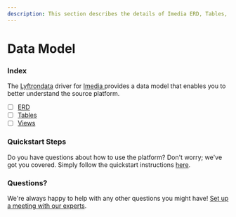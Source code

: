 ```yaml
---
description: This section describes the details of Imedia ERD, Tables, and Views.
---
```


# Data Model

### Index

The  [Lyftrondata](https://www.lyftrondata.com/) driver for [Imedia](https://www.lyftrondata.com/integration/imedia/)[ ](https://www.lyftrondata.com/integration/imedia/)provides a data model that enables you to better understand the source platform.

* [ ] [ERD](../../../marketing-analytics/imedia/data-model/erd.md)
* [ ] [Tables](../../../marketing-analytics/imedia/data-model/tables.md)
* [ ] [Views](../../../marketing-analytics/imedia/data-model/views.md)

### Quickstart Steps

Do you have questions about how to use the platform? Don't worry; we've got you covered. Simply follow the quickstart instructions [here](../../../../quickstart-steps.md).

### Questions? <a href="#questions" id="questions"></a>

We're always happy to help with any other questions you might have! [Set up a meeting with our experts](https://www.lyftrondata.com/book-a-meeting/).

